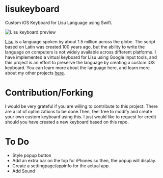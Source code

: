 # lisukeyboard
Custom iOS Keyboard for Lisu Language using Swift.

![Lisu keyboard preview](https://cloud.githubusercontent.com/assets/6025663/21602318/fa66502c-d14f-11e6-80d4-f37ee73a672d.png)

[Lisu](https://en.wikipedia.org/wiki/Lisu_language) is a language spoken by about 1.5 million across the globe. The script based on Latin was created 100 years ago, but the ability to write the language on computers is not widely available across different platforms. I have implemented a virtual keyboard for Lisu using Google Input tools, and this project is an effort to preserve the language by creating a custom iOS keyboard. You can learn more about the language here, and learn more about my other projects [here](http://amosgwa.com).

# Contribution/Forking
I would be very grateful if you are willing to contribute to this project. There are a lot of optimizations to be done.Then, feel free to modify and create your own custom keyboard using this. I just would like to request for credit should you have created a new keyboard based on this repo.

# To Do
- Style popup button
- Add an extra bar on the top for iPhones so then, the popup will display.
- Create a settingpage/appinfo for the actual app.
- Add Sound
